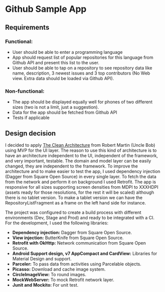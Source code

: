 # Github Sample App

## Requirements

### Functional:

  - User should be able to enter a programming language
  - App should request list of popular repositories for this language from Github API and present this list to the user.
  - User should be able to tap on a repository to see repository data like name, description, 3 newest issues and 3 top contributors (No Web view. Extra data should be loaded via Github API).

### Non-functional:

  - The app should be displayed equally well for phones of two different sizes (two is not a limit, just a suggestion).
  - Data for the app should be fetched from Github API
  - Tests if applicable

## Design decision

I decided to apply [The Clean Architecture] from Robert Martin (Uncle Bob) using MVP for the UI layer. The reason to use this kind of architecture is to have an architecture independent to the UI, independent of the framework, and very important, testable. The domain and model layer can be easily changed, they are independent to the framework. To improve the architecture and to make easier to test the app, I used dependency injection (Dagger from Square Open Source) in every single layer. To fetch the data from the network and perform it on background I used Retrofit. The app is responsive for all sizes supporting screen densities from MDPI to XXXHDPI (assets ready for those resolutions, for the rest it will be scaled) although there is no tablet version. To make a tablet version we can have the RepositoryListFragment as a frame on the left hand side for instance.

The project was configured to create a build process with different environments (Dev, Stage and Prod) and ready to be integrated with a CI. For the development, I used the following libraries:

  - **Dependency injection:** Dagger from Square Open Source.
  - **View injection:** ButterKnife from Square Open Source.
  - **Retrofit with OkHttp:** Network communication from Square Open Source.
  - **Android Support design, v7 AppCompact and CardView:** Libraries for Material Design and support.
  - **Parceler:** To pass data from activities using Parcelable objects.
  - **Picasso:** Download and cache image system.
  - **CircleImageView:** To round images.
  - **MockWebServer:** To mock Retrofit network layer.
  - **Junit and Mockito:** For unit test.

[The Clean Architecture]:http://blog.8thlight.com/uncle-bob/2012/08/13/the-clean-architecture.html